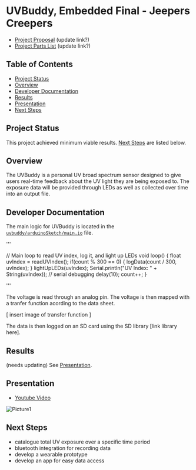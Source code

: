 # UVBuddy, Embedded Final - Jeepers Creepers 
- [Project Proposal](https://iowa-my.sharepoint.com/:w:/r/personal/glflores_uiowa_edu/Documents/___Current%20Class%20Notes___/Embedded%20Systems/Final%20Project/Project%20Proposal.docx?d=w1a164883213d411382a67cb6917169d1&csf=1&web=1&e=GEbP55) (update link?)
- [Project Parts List](https://iowa-my.sharepoint.com/:x:/r/personal/tstffn_uiowa_edu/Documents/UVBuddy%20Parts.xlsx?d=we03a8d23e8b14841ab5d910d4a1e777e&csf=1&web=1&e=9zfQYW) (update link?)

## Table of Contents
- [Project Status](#project-status)
- [Overview](#overview)
- [Developer Documentation](#developer-documentation)
- [Results](#results) 
- [Presentation](#presentation)
- [Next Steps](#next-steps) 

## Project Status 
This project achieved minimum viable results. [Next Steps](#next-steps) are listed below.

## Overview 
The UVBuddy is a personal UV broad spectrum sensor designed to give users real-time feedback about the UV light they are being exposed to. The exposure data will be provided through LEDs as well as collected over time into an output file.

## Developer Documentation 
The main logic for UVBuddy is located in the [`uvbuddy/arduinoSketch/main.io`](https://github.com/Naitry/UVBuddy/blob/main/uvbuddy/arduinoSketch/main.ino) file. 

'''

// Main loop to read UV index, log it, and light up LEDs 
void loop() 
{
  float uvIndex = readUVIndex();
  if(count % 300 == 0) { logData(count / 300, uvIndex); }
  lightUpLEDs(uvIndex);
  Serial.println("UV Index: " + String(uvIndex));  // serial debugging
  delay(10);
  count++;
}

'''

The voltage is read through an analog pin. The voltage is then mapped with a tranfer function acording to the data sheet. 

[ insert image of transfer function ]

The data is then logged on an SD card using the SD library [link library here]. 

## Results 
(needs updating) See [Presentation](#presentation). 

## Presentation
- [Youtube Video](https://www.youtube.com/watch?v=eEAE1UoE34o&t=2s)

![Picture1](https://github.com/Naitry/UVBuddy/assets/124198528/778416e9-3bb4-41ad-8dfc-6aa972a2244e)

## Next Steps 
- catalogue total UV exposure over a specific time period
- bluetooth integration for recording data 
- develop a wearable prototype
- develop an app for easy data access 
